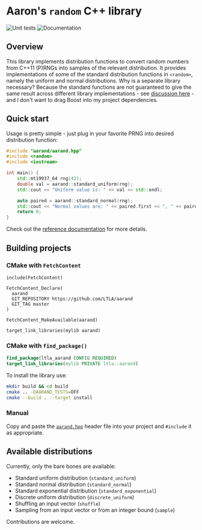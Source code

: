 # Aaron's `random` C++ library

![Unit tests](https://github.com/LTLA/aarand/actions/workflows/run-tests.yaml/badge.svg)
![Documentation](https://github.com/LTLA/aarand/actions/workflows/doxygenate.yaml/badge.svg)

## Overview

This library implements distribution functions to convert random numbers from C++11 (P)RNGs into samples of the relevant distribution.
It provides implementations of some of the standard distribution functions in `<random>`, namely the uniform and normal distributions.
Why is a separate library necessary?
Because the standard functions are not guaranteed to give the same result across different library implementations - 
see [discussion here](https://stackoverflow.com/questions/24550963/stl-random-distributions-and-portability) - 
and I don't want to drag Boost into my project dependencies.

## Quick start

Usage is pretty simple - just plug in your favorite PRNG into desired distribution function:

```cpp
#include "aarand/aarand.hpp"
#include <random>
#include <iostream>

int main() {
    std::mt19937_64 rng(42);
    double val = aarand::standard_uniform(rng);
    std::cout << "Uniform value is: " << val << std::endl;

    auto paired = aarand::standard_normal(rng);
    std::cout << "Normal values are: " << paired.first << ", " << paired.second << std::endl;
    return 0;
}
```

Check out the [reference documentation](https://ltla.github.io/aarand) for more details.

## Building projects

### CMake with `FetchContent`

```
include(FetchContent)

FetchContent_Declare(
  aarand
  GIT_REPOSITORY https://github.com/LTLA/aarand
  GIT_TAG master
)

FetchContent_MakeAvailable(aarand)

target_link_libraries(mylib aarand)
```

### CMake with `find_package()`

```cmake
find_package(ltla_aarand CONFIG REQUIRED)
target_link_libraries(mylib PRIVATE ltla::aarand)
```

To install the library use:

```sh
mkdir build && cd build
cmake .. -DAARAND_TESTS=OFF
cmake --build . --target install
```

### Manual

Copy and paste the [`aarand.hpp`](include/aarand/aarand.hpp) header file into your project and `#include` it as appropriate. 

## Available distributions

Currently, only the bare bones are available:

- Standard uniform distribution (`standard_uniform`)
- Standard normal distribution (`standard_normal`)
- Standard exponential distribution (`standard_exponential`)
- Discrete uniform distribution (`discrete_uniform`)
- Shuffling an input vector (`shuffle`)
- Sampling from an input vector or from an integer bound (`sample`)

Contributions are welcome.
